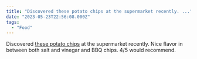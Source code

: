 ```yaml
---
title: "Discovered these potato chips at the supermarket recently. ..."
date: "2023-05-23T22:56:08.000Z"
tags: 
  - "Food"
---
```


Discovered [these potato chips](https://thebasketry.com/products/zapps-voodoo-potato-chips) at the supermarket recently. Nice flavor in between both salt and vinegar and BBQ chips. 4/5 would recommend.
